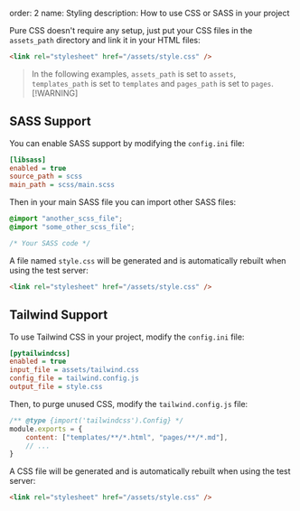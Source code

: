order: 2
name: Styling
description: How to use CSS or SASS in your project

Pure CSS doesn't require any setup, just put your CSS files in the `assets_path` directory and link it in your HTML files:
```html
<link rel="stylesheet" href="/assets/style.css" />
```

> In the following examples, `assets_path` is set to `assets`, `templates_path` is set to `templates` and `pages_path` is set to `pages`.
> [!WARNING]

## SASS Support

You can enable SASS support by modifying the `config.ini` file:
```ini
[libsass]
enabled = true
source_path = scss
main_path = scss/main.scss
```

Then in your main SASS file you can import other SASS files:
```scss
@import "another_scss_file";
@import "some_other_scss_file";

/* Your SASS code */
```

A file named `style.css` will be generated and is automatically rebuilt when using the test server:
```html
<link rel="stylesheet" href="/assets/style.css" />
```

## Tailwind Support

To use Tailwind CSS in your project, modify the `config.ini` file:
```ini
[pytailwindcss]
enabled = true
input_file = assets/tailwind.css
config_file = tailwind.config.js
output_file = style.css
```

Then, to purge unused CSS, modify the `tailwind.config.js` file:
```js
/** @type {import('tailwindcss').Config} */
module.exports = {
    content: ["templates/**/*.html", "pages/**/*.md"],
    // ...
}
```

A CSS file will be generated and is automatically rebuilt when using the test server:
```html
<link rel="stylesheet" href="/assets/style.css" />
```